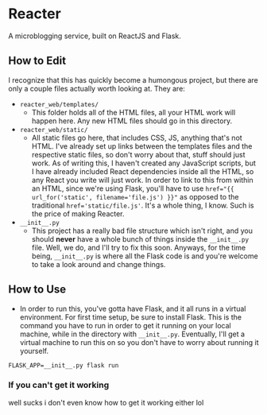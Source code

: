 # Reacter
A microblogging service, built on ReactJS and Flask. 

## How to Edit
I recognize that this has quickly become a humongous project, but there are only a couple files actually worth looking at. They are:
- `reacter_web/templates/`
  - This folder holds all of the HTML files, all your HTML work will happen here. Any new HTML files should go in this directory.
- `reacter_web/static/`
  - All static files go here, that includes CSS, JS, anything that's not HTML. I've already set up links between the templates files and the respective static files, so don't worry about that, stuff should just work. As of writing this, I haven't created any JavaScript scripts, but I have already included React dependencies inside all the HTML, so any React you write will just work. In order to link to this from within an HTML, since we're using Flask, you'll have to use `href="{{ url_for('static', filename='file.js') }}"` as opposed to the traditional `href='static/file.js'`. It's a whole thing, I know. Such is the price of making Reacter.
- `__init__.py`
  - This project has a really bad file structure which isn't right, and you should **never** have a whole bunch of things inside the `__init__.py` file. Well, we do, and I'll try to fix this soon. Anyways, for the time being, `__init__.py` is where all the Flask code is and you're welcome to take a look around and change things.

## How to Use
- In order to run this, you've gotta have Flask, and it all runs in a virtual environment. For first time setup, be sure to install Flask. This is the command you have to run in order to get it running on your local machine, while in the directory with `__init__.py`. Eventually, I'll get a virtual machine to run this on so you don't have to worry about running it yourself. 
```
FLASK_APP=__init__.py flask run
```

### If you can't get it working
well sucks i don't even know how to get it working either lol